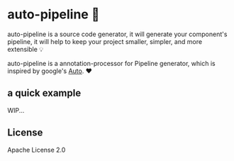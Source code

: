 # auto-pipeline 🚀

auto-pipeline is a source code generator, it will generate your component's pipeline, 
it will help to keep your project smaller, simpler, and more extensible 💡

auto-pipeline is a annotation-processor for Pipeline generator, which is inspired by google's [Auto](https://github.com/google/auto). ❤️


## a quick example

WIP...


## License
Apache License 2.0



